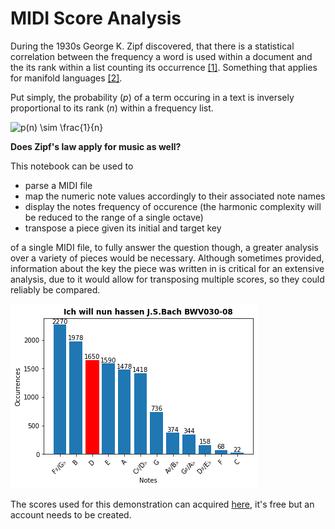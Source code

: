 # MIDI Score Analysis

During the 1930s George K. Zipf discovered, that there is a statistical correlation between the frequency a word is used within a document and the its rank within a list counting its occurrence [[1]](https://www.britannica.com/topic/Zipfs-law). Something that applies for manifold languages [[2]](https://arxiv.org/abs/1807.01855).

Put simply, the probability (*p*) of a term occuring in a text is inversely proportional to its rank (*n*) within a frequency list.

<img src="https://latex.codecogs.com/svg.image?p(n)&space;\sim&space;\frac{1}{n}" title="p(n) \sim \frac{1}{n}" />

**Does Zipf's law apply for music as well?**

This notebook can be used to 

- parse a MIDI file
- map the numeric note values accordingly to their associated note names
- display the notes frequency of occurence (the harmonic complexity will be reduced to the range of a single octave)
- transpose a piece given its initial and target key

of a single MIDI file, to fully answer the question though, a greater analysis over a variety of pieces would be necessary. Although sometimes provided, information about the key the piece was written in is critical for an extensive analysis, due to it would allow for transposing multiple scores, so they could reliably be compared.

![output](example.png)

The scores used for this demonstration can acquired [here](https://www.classicalarchives.com/), it's free but an account needs to be created.
